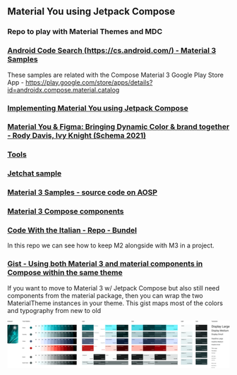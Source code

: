 ## Material You using Jetpack Compose

### Repo to play with Material Themes and MDC

### [Android Code Search (https://cs.android.com/) - Material 3 Samples](https://cs.android.com/androidx/platform/frameworks/support/+/androidx-main:compose/material3/material3/samples/src/main/java/androidx/compose/material3/samples/)
These samples are related with the Compose Material 3 Google Play Store App - https://play.google.com/store/apps/details?id=androidx.compose.material.catalog

### [Implementing Material You using Jetpack Compose](https://youtu.be/jrfuHyMlehc)

### [Material You & Figma: Bringing Dynamic Color & brand together - Rody Davis, Ivy Knight (Schema 2021)]([https://youtu.be/clDuqcKgNBQ](https://youtu.be/clDuqcKgNBQ))

### [Tools](https://m3.material.io/)

### [Jetchat sample](https://github.com/android/compose-samples/tree/main/Jetchat)

### [Material 3 Samples - source code on AOSP](https://cs.android.com/androidx/platform/frameworks/support/+/androidx-main:compose/material3/material3/samples/src/main/java/androidx/compose/material3/samples/?q=compose%2Fmaterial3%2Fmaterial3%2Fsamples%2Fsrc%2Fmain%2Fjava%2Fandroidx%2Fcompose%2Fmaterial3%2Fsamples%2F&ss=androidx%2Fplatform%2Fframeworks%2Fsupport)

### [Material 3 Compose components](https://developer.android.com/reference/kotlin/androidx/compose/material3/package-summary)

### [Code With the Italian - Repo - Bundel](https://github.com/code-with-the-italians/bundel)  
In this repo we can see how to keep M2 alongside with M3 in a project.

### [Gist - Using both Material 3 and material components in Compose within the same theme](https://gist.github.com/hvisser/8db0669439bad5b8d7491d4ef3f6d3de)  
If you want to move to Material 3 w/ Jetpack Compose but also still need components from the material package, then you can wrap the two MaterialTheme instances in your theme.
This gist maps most of the colors and typography from new to old

![Image 1](Images/material-theme.png "Material Theme")